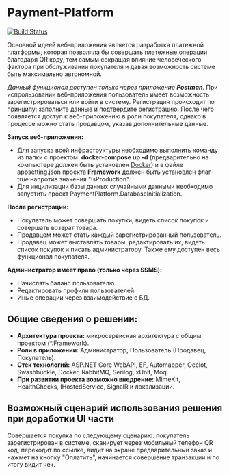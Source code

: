 # Payment-Platform

[![Build Status](https://dev.azure.com/30CTB/Payment%20Platform/_apis/build/status/securedevteam.Payment-Platform?branchName=master)](https://dev.azure.com/30CTB/Payment%20Platform/_build/latest?definitionId=1&branchName=master)

Основной идеей веб-приложения является разработка платежной платформы, которая позволяла бы совершать платежные операции благодаря QR коду, тем самым сокращая влияние человеческого фактора при обслуживании покупателя и давая возможность системе быть максимально автономной. 

*Данный функционал доступен только через приложение **Postman**.* При испрользовании веб-приложения пользователь имеет возможность зарегистрироваться или войти в систему. Регистрация происходит по принципу: заполните данные и подтвердите регистрацию. После чего появляется доступ к веб-приложению в роли покупателя, однако в процессе можно стать продавцом, указав дополнительные данные. 

**Запуск веб-приложения:**
- Для запуска всей инфраструктуры необходимо выполнить команду из папки с проектом: **docker-compose up -d** (предварительно на компьютере должен быть установлен [Docker](https://www.docker.com/products/docker-desktop)) и в файле appsetting.json проекта **Framework** должен быть установлен флаг true напротив значения "IsProduction".
- Для инцилизации базы данных случайными данными необходимо запустить проект PaymentPlatform.DatabaseInitialization.

**После регистрации:**
- Покупатель может совершать покупки, видеть список покупок и совершать возврат товара.
- Продавцом может стать каждый зарегистрированный пользователь.
- Продавец может выставлять товары, редактировать их, видеть список покупок и писать администратору. Также ему доступен весь функционал покупателя.

**Администратор имеет право (только через SSMS):**
- Начислять баланс пользователю.
- Редактировать профили пользователей.
- Иные операции через взаимодействие с БД.

## **Общие сведения о решении:**
- **Архитектура проекта:** микросервисная архитектура c общим проектом (*.Framework).
- **Роли в приложении:** Администратор, Пользователь (Продавец, Покупатель).
- **Стек технологий:** ASP.NET Core WebAPI, EF, Automapper, Ocelot, Swashbuckle, Docker, RabbitMQ, Serilog, xUnit, Moq.
- **При развитии проекта возможно внедрение:** MimeKit, HealthChecks, IHostedService, SignalR и локализации.

## **Возможный сценарий использования решения при доработки UI части**
Совершается покупка по следующему сценарию: покупатель зарегистрирован в системе, сканирует через мобильный телефон QR код, переходит по ссылке, видит на экране предварительный заказ и нажмет на кнопку "Оплатить", начинается совершение транзакции и по итогу видит чек.
